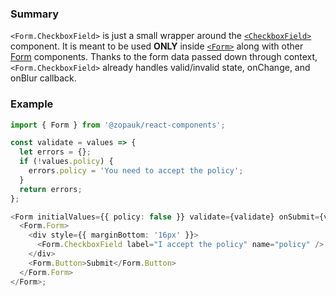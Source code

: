 ### Summary

`<Form.CheckboxField>` is just a small wrapper around the [`<CheckboxField>`](#/Components/Molecules/CheckboxField) component. It is meant to be used **ONLY** inside [`<Form>`](#/Organisms/Form/Form) along with other [Form](#/Organisms/Form) components. Thanks to the form data passed down through context, `<Form.CheckboxField>` already handles valid/invalid state, onChange, and onBlur callback.

### Example

```ts
import { Form } from '@zopauk/react-components';

const validate = values => {
  let errors = {};
  if (!values.policy) {
    errors.policy = 'You need to accept the policy';
  }
  return errors;
};

<Form initialValues={{ policy: false }} validate={validate} onSubmit={values => alert(JSON.stringify(values))}>
  <Form.Form>
    <div style={{ marginBottom: '16px' }}>
      <Form.CheckboxField label="I accept the policy" name="policy" />
    </div>
    <Form.Button>Submit</Form.Button>
  </Form.Form>
</Form>;
```
